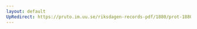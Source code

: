 ```yaml
---
layout: default
UpRedirect: https://pruto.im.uu.se/riksdagen-records-pdf/1880/prot-1880--ak--043/prot-1880--ak--043_012.pdf
---
```

